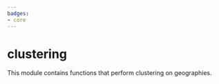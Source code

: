 ```yaml
---
badges:
- core
---
```

# clustering

This module contains functions that perform clustering on geographies.
